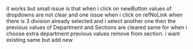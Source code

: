it works but small issue is that when i click on newButton values of dropdowns are not clear and one issue when i click on refNoLink when there is 3 division already selected and i select another one then the previous values of Department and Sections are cleared same for when i choose extra department previous values remove from section. i want existing same but add new 
